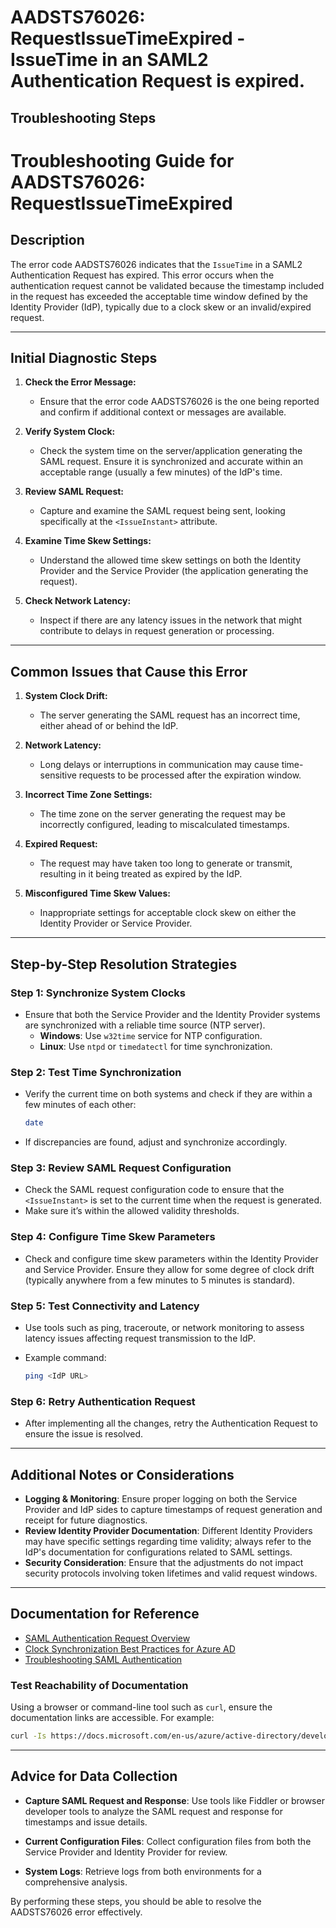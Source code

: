 # AADSTS76026: RequestIssueTimeExpired - IssueTime in an SAML2 Authentication Request is expired.


## Troubleshooting Steps
# Troubleshooting Guide for AADSTS76026: RequestIssueTimeExpired

## Description
The error code AADSTS76026 indicates that the `IssueTime` in a SAML2 Authentication Request has expired. This error occurs when the authentication request cannot be validated because the timestamp included in the request has exceeded the acceptable time window defined by the Identity Provider (IdP), typically due to a clock skew or an invalid/expired request.

---

## Initial Diagnostic Steps

1. **Check the Error Message:**
   - Ensure that the error code AADSTS76026 is the one being reported and confirm if additional context or messages are available.

2. **Verify System Clock:**
   - Check the system time on the server/application generating the SAML request. Ensure it is synchronized and accurate within an acceptable range (usually a few minutes) of the IdP's time.

3. **Review SAML Request:**
   - Capture and examine the SAML request being sent, looking specifically at the `<IssueInstant>` attribute.

4. **Examine Time Skew Settings:**
   - Understand the allowed time skew settings on both the Identity Provider and the Service Provider (the application generating the request).

5. **Check Network Latency:**
   - Inspect if there are any latency issues in the network that might contribute to delays in request generation or processing.

---

## Common Issues that Cause this Error

1. **System Clock Drift:**
   - The server generating the SAML request has an incorrect time, either ahead of or behind the IdP.

2. **Network Latency:**
   - Long delays or interruptions in communication may cause time-sensitive requests to be processed after the expiration window.

3. **Incorrect Time Zone Settings:**
   - The time zone on the server generating the request may be incorrectly configured, leading to miscalculated timestamps.

4. **Expired Request:**
   - The request may have taken too long to generate or transmit, resulting in it being treated as expired by the IdP.

5. **Misconfigured Time Skew Values:**
   - Inappropriate settings for acceptable clock skew on either the Identity Provider or Service Provider.

---

## Step-by-Step Resolution Strategies

### Step 1: Synchronize System Clocks
- Ensure that both the Service Provider and the Identity Provider systems are synchronized with a reliable time source (NTP server).
  - **Windows**: Use `w32time` service for NTP configuration.
  - **Linux**: Use `ntpd` or `timedatectl` for time synchronization.

### Step 2: Test Time Synchronization
- Verify the current time on both systems and check if they are within a few minutes of each other:
  ```bash
  date
  ```
- If discrepancies are found, adjust and synchronize accordingly.

### Step 3: Review SAML Request Configuration
- Check the SAML request configuration code to ensure that the `<IssueInstant>` is set to the current time when the request is generated.
- Make sure it’s within the allowed validity thresholds.

### Step 4: Configure Time Skew Parameters
- Check and configure time skew parameters within the Identity Provider and Service Provider. Ensure they allow for some degree of clock drift (typically anywhere from a few minutes to 5 minutes is standard).

### Step 5: Test Connectivity and Latency
- Use tools such as ping, traceroute, or network monitoring to assess latency issues affecting request transmission to the IdP.

- Example command:
  ```bash
  ping <IdP URL>
  ```

### Step 6: Retry Authentication Request
- After implementing all the changes, retry the Authentication Request to ensure the issue is resolved.

---

## Additional Notes or Considerations

- **Logging & Monitoring**: Ensure proper logging on both the Service Provider and IdP sides to capture timestamps of request generation and receipt for future diagnostics.
- **Review Identity Provider Documentation**: Different Identity Providers may have specific settings regarding time validity; always refer to the IdP's documentation for configurations related to SAML settings.
- **Security Consideration**: Ensure that the adjustments do not impact security protocols involving token lifetimes and valid request windows.

---

## Documentation for Reference

- [SAML Authentication Request Overview](https://docs.microsoft.com/en-us/azure/active-directory/develop/v2-saml-protocol)
- [Clock Synchronization Best Practices for Azure AD](https://docs.microsoft.com/en-us/azure/active-directory/hybrid/how-to-connect-install-new#clock-synchronization)
- [Troubleshooting SAML Authentication](https://docs.microsoft.com/en-us/azure/active-directory/develop/troubleshoot-saml-authentication)

### Test Reachability of Documentation
Using a browser or command-line tool such as `curl`, ensure the documentation links are accessible. For example:
```bash
curl -Is https://docs.microsoft.com/en-us/azure/active-directory/develop/v2-saml-protocol | head -n 1
```

---

## Advice for Data Collection

- **Capture SAML Request and Response**: Use tools like Fiddler or browser developer tools to analyze the SAML request and response for timestamps and issue details.
  
- **Current Configuration Files**: Collect configuration files from both the Service Provider and Identity Provider for review.

- **System Logs**: Retrieve logs from both environments for a comprehensive analysis.

By performing these steps, you should be able to resolve the AADSTS76026 error effectively.